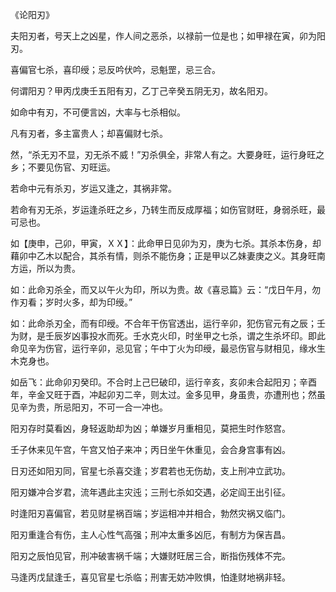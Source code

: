 《论阳刃》

夫阳刃者，号天上之凶星，作人间之恶杀，以禄前一位是也；如甲禄在寅，卯为阳刃。

喜偏官七杀，喜印绶；忌反吟伏吟，忌魁罡，忌三合。

何谓阳刃？甲丙戊庚壬五阳有刃，乙丁己辛癸五阴无刃，故名阳刃。

如命中有刃，不可便言凶，大率与七杀相似。

凡有刃者，多主富贵人；却喜偏财七杀。

然，“杀无刃不显，刃无杀不威！”刃杀俱全，非常人有之。大要身旺，运行身旺之乡；不要见伤官、刃旺运。

若命中元有杀刃，岁运又逢之，其祸非常。

若命有刃无杀，岁运逢杀旺之乡，乃转生而反成厚福；如伤官财旺，身弱杀旺，最可忌也。

如【庚申，己卯，甲寅，ＸＸ】：此命甲日见卯为刃，庚为七杀。其杀本伤身，却藉卯中乙木以配合，其杀有情，则杀不能伤身；正是甲以乙妹妻庚之义。其身旺南方运，所以为贵。

如：此命刃杀全，而又以午火为印，所以为贵。故《喜忌篇》云：“戊日午月，勿作刃看；岁时火多，却为印绶。”

如：此命杀刃全，而有印绶。不合年干伤官透出，运行辛卯，犯伤官元有之辰；壬为财，是壬辰岁凶事投水而死。壬水克火印，时坐甲之七杀，谓之生杀坏印。即此命见辛为伤官，运行辛卯，忌见官；午中丁火为印绶，最忌伤官与财相见，缘水生木克身也。

如岳飞：此命卯刃癸印。不合时上己巳破印，运行辛亥，亥卯未合起阳刃；辛酉年，辛金又旺于酉，冲起卯刃二辛，则太过。金多见甲，身虽贵，亦遭刑也；然虽见辛为贵，所忌阳刃，不可一合一冲也。

阳刃存时莫看凶，身轻返助却为凶；单嫌岁月重相见，莫把生时作怒宫。

壬子休来见午宫，午宫又怕子来冲；丙日坐午休重见，会合身宫事有凶。

日刃还如阳刃同，官星七杀喜交逢；岁君若也无伤劫，支上刑冲立武功。

阳刃嫌冲合岁君，流年遇此主灾迍；三刑七杀如交遇，必定阎王出引征。

时逢阳刃喜偏官，若见财星祸百端；岁运相冲并相合，勃然灾祸又临门。

阳刃重逢合有伤，主人心性气高强；刑冲太重多凶厄，有制方为保吉昌。

阳刃之辰怕见官，刑冲破害祸千端；大嫌财旺居三合，断指伤残体不完。

马逢丙戊鼠逢壬，喜见官星七杀临；刑害无妨冲败惧，怕逢财地祸非轻。

